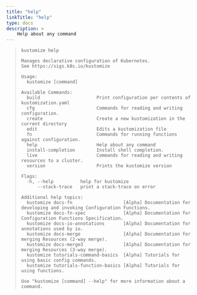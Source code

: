 ```yaml
---
title: "help"
linkTitle: "help"
type: docs
description: >
    Help about any command
---
```


> ```
> kustomize help
> 
> Manages declarative configuration of Kubernetes.
> See https://sigs.k8s.io/kustomize
>
> Usage:
>   kustomize [command]
>
> Available Commands:
>   build                     Print configuration per contents of kustomization.yaml
>   cfg                       Commands for reading and writing configuration.
>   create                    Create a new kustomization in the current directory
>   edit                      Edits a kustomization file
>   fn                        Commands for running functions against configuration.
>   help                      Help about any command
>   install-completion        Install shell completion.
>   live                      Commands for reading and writing resources to a cluster.
>   version                   Prints the kustomize version
>
> Flags:
>   -h, --help          help for kustomize
>       --stack-trace   print a stack-trace on error
> 
> Additional help topics:
>   kustomize docs-fn                   [Alpha] Documentation for developing and invoking Configuration Functions.
>   kustomize docs-fn-spec              [Alpha] Documentation for Configuration Functions Specification.
>   kustomize docs-io-annotations       [Alpha] Documentation for annotations used by io.
>   kustomize docs-merge                [Alpha] Documentation for merging Resources (2-way merge).
>   kustomize docs-merge3               [Alpha] Documentation for merging Resources (3-way merge).
>   kustomize tutorials-command-basics  [Alpha] Tutorials for using basic config commands.
>   kustomize tutorials-function-basics [Alpha] Tutorials for using functions.
> 
> Use "kustomize [command] --help" for more information about a command.